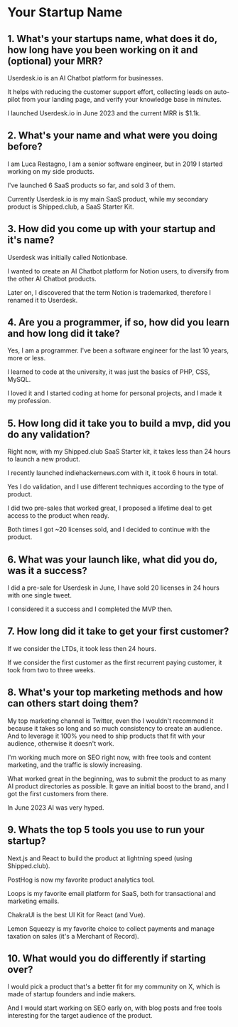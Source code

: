 # Your Startup Name

## 1. What's your startups name, what does it do, how long have you been working on it and (optional) your MRR?

Userdesk.io is an AI Chatbot platform for businesses.

It helps with reducing the customer support effort, collecting leads on auto-pilot from your landing page, and verify your knowledge base in minutes.

I launched Userdesk.io in June 2023 and the current MRR is $1.1k.

## 2. What's your name and what were you doing before?

I am Luca Restagno, I am a senior software engineer, but in 2019 I started working on my side products.

I've launched 6 SaaS products so far, and sold 3 of them.

Currently Userdesk.io is my main SaaS product, while my secondary product is Shipped.club, a SaaS Starter Kit.

## 3. How did you come up with your startup and it's name?

Userdesk was initially called Notionbase.

I wanted to create an AI Chatbot platform for Notion users, to diversify from the other AI Chatbot products.

Later on, I discovered that the term Notion is trademarked, therefore I renamed it to Userdesk.

## 4. Are you a programmer, if so, how did you learn and how long did it take?

Yes, I am a programmer. I've been a software engineer for the last 10 years, more or less.

I learned to code at the university, it was just the basics of PHP, CSS, MySQL.

I loved it and I started coding at home for personal projects, and I made it my profession.

## 5. How long did it take you to build a mvp, did you do any validation?

Right now, with my Shipped.club SaaS Starter kit, it takes less than 24 hours to launch a new product.

I recently launched indiehackernews.com with it, it took 6 hours in total.

Yes I do validation, and I use different techniques according to the type of product.

I did two pre-sales that worked great, I proposed a lifetime deal to get access to the product when ready.

Both times I got ~20 licenses sold, and I decided to continue with the product.

## 6. What was your launch like, what did you do, was it a success?

I did a pre-sale for Userdesk in June, I have sold 20 licenses in 24 hours with one single tweet.

I considered it a success and I completed the MVP then.

## 7. How long did it take to get your first customer?

If we consider the LTDs, it took less then 24 hours.

If we consider the first customer as the first recurrent paying customer, it took from two to three weeks.

## 8. What's your top marketing methods and how can others start doing them?

My top marketing channel is Twitter, even tho I wouldn't recommend it because it takes so long and so much consistency to create an audience. And to leverage it 100% you need to ship products that fit with your audience, otherwise it doesn't work.

I'm working much more on SEO right now, with free tools and content marketing, and the traffic is slowly increasing.

What worked great in the beginning, was to submit the product to as many AI product directories as possible. It gave an initial boost to the brand, and I got the first customers from there.

In June 2023 AI was very hyped.

## 9. Whats the top 5 tools you use to run your startup?

Next.js and React to build the product at lightning speed (using Shipped.club).

PostHog is now my favorite product analytics tool.

Loops is my favorite email platform for SaaS, both for transactional and marketing emails.

ChakraUI is the best UI Kit for React (and Vue).

Lemon Squeezy is my favorite choice to collect payments and manage taxation on sales (it's a Merchant of Record).

## 10. What would you do differently if starting over?

I would pick a product that's a better fit for my community on X, which is made of startup founders and indie makers.

And I would start working on SEO early on, with blog posts and free tools interesting for the target audience of the product.
